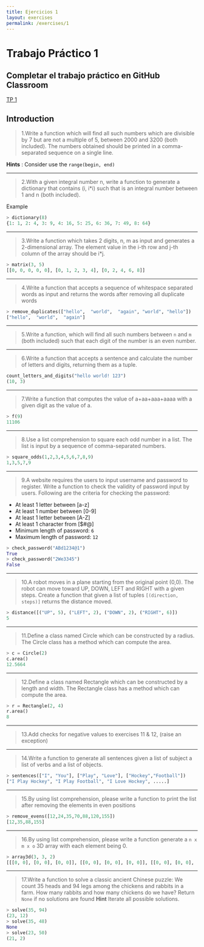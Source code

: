 ```yaml
---
title: Ejercicios 1
layout: exercises
permalink: /exercises/1
---
```


# Trabajo Práctico 1

## Completar el trabajo práctico en GitHub Classroom
[TP 1](https://classroom.github.com/a/7hUedGfb)


## Introduction

> 1.Write a function which will find all such numbers which are divisible by 7 but are not a multiple of 5,
between 2000 and 3200 (both included).
The numbers obtained should be printed in a comma-separated sequence on a single line.

**Hints** : Consider use the `range(begin, end)` 

---
> 2.With a given integral number n, write a function to generate a dictionary that contains (i, i*i) such that is an integral number between 1 and n (both included).

Example
```python
> dictionary(8)
{1: 1, 2: 4, 3: 9, 4: 16, 5: 25, 6: 36, 7: 49, 8: 64}
```
---

> 3.Write a function which takes 2 digits, n, m as input and generates a 2-dimensional array. The element value in the i-th row and j-th column of the array should be i*j.
```python
> matrix(3, 5)
[[0, 0, 0, 0, 0], [0, 1, 2, 3, 4], [0, 2, 4, 6, 8]] 
```

---

> 4.Write a function that accepts a sequence of whitespace separated words as input and returns the words after removing all duplicate words

```python
> remove_duplicates(["hello",  "world",  "again", "world", "hello"])
["hello",  "world",  "again"]
```

---

> 5.Write a function, which will find all such numbers between `n` and `m` (both included) such that each digit of the number is an even number.

---

> 6.Write a function that accepts a sentence and calculate the number of letters and digits, returning them as a tuple.

```python
count_letters_and_digits("hello world! 123")
(10, 3)
```
---

> 7.Write a function that computes the value of a+aa+aaa+aaaa with a given digit as the value of a.

```python
> f(9)
11106
```

---
> 8.Use a list comprehension to square each odd number in a list. The list is input by a sequence of comma-separated numbers.

```python
> square_odds(1,2,3,4,5,6,7,8,9)
1,3,5,7,9
```
---

> 9.A website requires the users to input username and password to register. Write a function to check the validity of password input by users.
Following are the criteria for checking the password:

* At least 1 letter between [a-z]
* At least 1 number between [0-9]
* At least 1 letter between [A-Z]
* At least 1 character from [$#@]
* Minimum length of password: `6`
* Maximum length of password: `12`

```python
> check_password("ABd1234@1")
True
> check_password("2We3345")
False
```
---

> 10.A robot moves in a plane starting from the original point (0,0). The robot can move toward UP, DOWN, LEFT and RIGHT with a given steps.
> Create a function that given a list of tuples `[(direction, steps)]` returns the distance moved. 


```python
> distance([("UP", 5), ("LEFT", 2), ("DOWN", 2), ("RIGHT", 6)])
5
```
---

> 11.Define a class named Circle which can be constructed by a radius. The Circle class has a method which can compute the area. 

```python
> c = Circle(2)
c.area()
12.5664
```

---

> 12.Define a class named Rectangle which can be constructed by a length and width. The Rectangle class has a method which can compute the area. 

```python
> r = Rectangle(2, 4)
r.area()
8
```
---

> 13.Add checks for negative values to exercises 11 & 12, (raise an exception)

---

> 14.Write a function to generate all sentences given a list of subject a list of verbs and a list of objects.
>

```python
> sentences(["I", "You"], ["Play", "Love"], ["Hockey","Football"])
["I Play Hockey", "I Play Football", "I Love Hockey", .....]
```

---

> 15.By using list comprehension, please write a function to print the list after removing the elements in even positions

```python
> remove_evens([12,24,35,70,88,120,155])
[12,35,88,155]
```

---

> 16.By using list comprehension, please write a function generate a `n x m x o` 3D array with each element being 0.

```python
> array3d(3, 3, 2)
[[[0, 0], [0, 0], [0, 0]], [[0, 0], [0, 0], [0, 0]], [[0, 0], [0, 0], [0, 0]]]
```
---

> 17.Write a function to solve a classic ancient Chinese puzzle: 
> We count 35 heads and 94 legs among the chickens and rabbits in a farm. How many rabbits and how many chickens do we have?
> Return `None` if no solutions are found
**Hint** Iterate all possible solutions.

```python
> solve(35, 94)
(23, 12)
> solve(35, 48)
None
> solve(23, 50)
(21, 2)